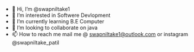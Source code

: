 - 👋 Hi, I’m @swapniltake1
- 👀 I’m interested in Softwere Devlopment
- 🌱 I’m currently learning B.E Computer
- 💞️ I’m looking to collaborate on java
- 📫 How to reach me mail me @ swapniltake1@outlook.com or instagram @swapniltake_patil

<!---
swapniltake1/swapniltake1 is a ✨ special ✨ repository because its `README.md` (this file) appears on your GitHub profile.
You can click the Preview link to take a look at your changes.
--->
